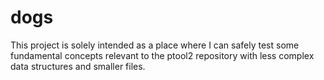 dogs
=====

This project is solely intended as a place where I can safely test some fundamental concepts relevant to the ptool2 repository with less complex data structures and smaller files. 
